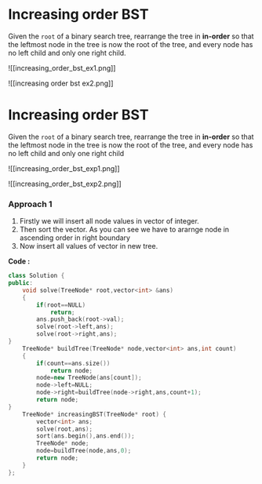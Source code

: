 # Increasing order BST
Given the `root` of a binary search tree, rearrange the tree in **in-order** so that the leftmost node in the tree is now the root of the tree, and every node has no left child and only one right child.

![[increasing_order_bst_ex1.png]]

![[increasing order bst ex2.png]]

# Increasing order BST

Given the `root` of a binary search tree, rearrange the tree in **in-order** so that the leftmost node in the tree is now the root of the tree, and every node has no left child and only one right child

![[increasing_order_bst_exp1.png]]

![[increasing_order_bst_exp2.png]]

### Approach 1

1. Firstly we will insert all node values in vector of integer.
2.  Then sort the vector. As you can see we have to ararnge node in ascending order in right boundary
3. Now insert all values of vector in new tree.

**Code :**
```C++
class Solution {
public:
    void solve(TreeNode* root,vector<int> &ans)
    {
        if(root==NULL)
            return;
        ans.push_back(root->val);
        solve(root->left,ans);
        solve(root->right,ans);
}
    TreeNode* buildTree(TreeNode* node,vector<int> ans,int count)
    {
        if(count==ans.size())
            return node;
        node=new TreeNode(ans[count]);
        node->left=NULL;
        node->right=buildTree(node->right,ans,count+1);
        return node;
}
    TreeNode* increasingBST(TreeNode* root) {
        vector<int> ans;
        solve(root,ans);
        sort(ans.begin(),ans.end());
        TreeNode* node;
        node=buildTree(node,ans,0);
        return node;
    }
};
```


	